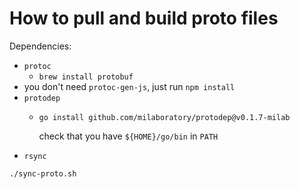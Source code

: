 # How to pull and build proto files

Dependencies:

  - `protoc`
    - `brew install protobuf`
  - you don't need `protoc-gen-js`, just run `npm install`
  - `protodep`
    - `go install github.com/milaboratory/protodep@v0.1.7-milab`
      
      check that you have `${HOME}/go/bin` in `PATH`
  - `rsync`  

```bash
./sync-proto.sh
```
